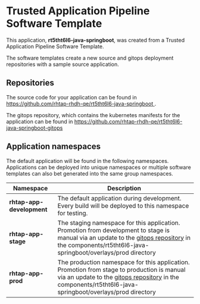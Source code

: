 # Trusted Application Pipeline Software Template

This application, **rt5tht6l6-java-springboot**, was created from a Trusted Application Pipeline Software Template.

The software templates create a new source and gitops deployment repositories with a sample source application. 

## Repositories

The source code for your application can be found in [https://github.com/rhtap-rhdh-qe/rt5tht6l6-java-springboot ](https://github.com/rhtap-rhdh-qe/rt5tht6l6-java-springboot ).
 
The gitops repository, which contains the kubernetes manifests for the application can be found in 
[https://github.com/rhtap-rhdh-qe/rt5tht6l6-java-springboot-gitops ](https://github.com/rhtap-rhdh-qe/rt5tht6l6-java-springboot-gitops ) 

## Application namespaces 

The default application will be found in the following namespaces. Applications can be deployed into unique namespaces or multiple software templates can also bet generated into the same group namespaces.  

|  Namespace   |  Description   |  
| -------- | -------- |   
| **rhtap-app-development** | The default application during development. Every build will be deployed to this namespace for testing. | 
| **rhtap-app-stage** | The staging namespace for this application. Promotion from development to stage is manual via an update to the [gitops repository](https://github.com/rhtap-rhdh-qe/rt5tht6l6-java-springboot-gitops ) in the components/rt5tht6l6-java-springboot/overlays/prod directory |  
| **rhtap-app-prod** | The production namespace for this application. Promotion from stage to production is manual via an update to the [gitops repository](https://github.com/rhtap-rhdh-qe/rt5tht6l6-java-springboot-gitops ) in the components/rt5tht6l6-java-springboot/overlays/prod directory | 